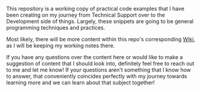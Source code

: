 This repository is a working copy of practical code examples that I have been creating on my journey from Technical Support over to the Development side of things. Largely, these snippets are going to be general programming techniques and practices.

Most likely, there will be more content within this repo's corresponding [Wiki](https://github.com/aussio/Journey-to-Dev/wiki), as I will be keeping my working notes there.

If you have any questions over the content here or would like to make a suggestion of content that I should look into, definitely feel free to reach out to me and let me know! If your questions aren't something that I know how to answer, that conveniently coincides perfectly with my journey towards learning more and we can learn about that subject together!
